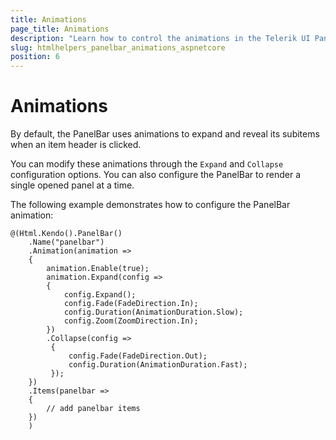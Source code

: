 ```yaml
---
title: Animations
page_title: Animations
description: "Learn how to control the animations in the Telerik UI PanelBar HtmlHelper for {{ site.framework }}."
slug: htmlhelpers_panelbar_animations_aspnetcore
position: 6
---
```


# Animations

By default, the PanelBar uses animations to expand and reveal its subitems when an item header is clicked.

You can modify these animations through the `Expand` and `Collapse` configuration options. You can also configure the PanelBar to render a single opened panel at a time.

The following example demonstrates how to configure the PanelBar animation:

```
@(Html.Kendo().PanelBar()
    .Name("panelbar")
    .Animation(animation =>
    {
        animation.Enable(true);
        animation.Expand(config =>
        {
            config.Expand();
            config.Fade(FadeDirection.In);
            config.Duration(AnimationDuration.Slow);
            config.Zoom(ZoomDirection.In);
        })
        .Collapse(config =>
         {
             config.Fade(FadeDirection.Out);
             config.Duration(AnimationDuration.Fast);
         });
    })
    .Items(panelbar =>
    {
        // add panelbar items
    })
    )
```
